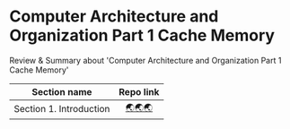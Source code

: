 # Computer Architecture and Organization Part 1  Cache Memory
Review & Summary about 'Computer Architecture and Organization Part 1  Cache Memory'

|                      Section name                     |                                                                                       Repo link                                                                                      |
|:-----------------------------------------------------:|:------------------------------------------------------------------------------------------------------------------------------------------------------------------------------------:|
| Section 1. Introduction | [🌏🌏🌏]() |